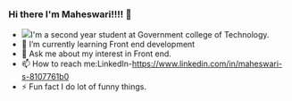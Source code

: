 ### Hi there I'm Maheswari!!!! 👋

- <img src="https://fontawesome.com/v5.15/icons/graduation-cap?style=solid">I'm  a second year student at Government college of Technology. 
- 🌱 I’m currently learning Front end development
- 💬 Ask me about my interest in Front end.
- 📫 How to reach me:LinkedIn-https://www.linkedin.com/in/maheswari-s-8107761b0
- ⚡ Fun fact I do lot of funny things.

